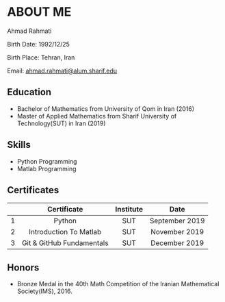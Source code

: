 # ABOUT ME

Ahmad Rahmati

Birth Date: 1992/12/25

Birth Place: Tehran, Iran

Email: ahmad.rahmati@alum.sharif.edu


## Education

- Bachelor of Mathematics from University of Qom in Iran (2016)
- Master of Applied Mathematics from Sharif University of Technology(SUT) in Iran (2019)


## Skills

- Python Programming
- Matlab Programming


## Certificates



|       |Certificate                       |   Institute    |       Date        |
|:------|:--------------------------------:|:--------------:|:-----------------:|
|1      |Python                            |      SUT       | September 2019    |
|2      |Introduction To Matlab            |      SUT       |  November 2019    |
|3      |Git & GitHub Fundamentals         |      SUT       |  December 2019    |



## Honors

- Bronze Medal in the 40th Math Competition of the Iranian Mathematical Society(IMS), 2016.
